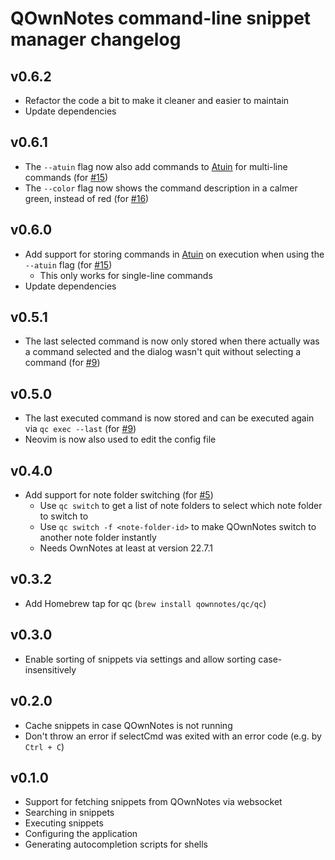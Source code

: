 # QOwnNotes command-line snippet manager changelog

## v0.6.2

- Refactor the code a bit to make it cleaner and easier to maintain
- Update dependencies

## v0.6.1

- The `--atuin` flag now also add commands to [Atuin](https://atuin.sh/) for multi-line commands
  (for [#15](https://github.com/qownnotes/qc/issues/15))
- The `--color` flag now shows the command description in a calmer green, instead of red
  (for [#16](https://github.com/qownnotes/qc/issues/16))

## v0.6.0

- Add support for storing commands in [Atuin](https://atuin.sh/) on execution
  when using the `--atuin` flag (for [#15](https://github.com/qownnotes/qc/issues/15))
  - This only works for single-line commands
- Update dependencies

## v0.5.1

- The last selected command is now only stored when there actually was a command selected and
  the dialog wasn't quit without selecting a command (for [#9](https://github.com/qownnotes/qc/issues/9))

## v0.5.0

- The last executed command is now stored and can be executed again via `qc exec --last`
  (for [#9](https://github.com/qownnotes/qc/issues/9))
- Neovim is now also used to edit the config file

## v0.4.0

- Add support for note folder switching (for [#5](https://github.com/qownnotes/qc/issues/5))
  - Use `qc switch` to get a list of note folders to select which note folder to switch to
  - Use `qc switch -f <note-folder-id>` to make QOwnNotes switch to another note folder instantly
  - Needs OwnNotes at least at version 22.7.1

## v0.3.2

- Add Homebrew tap for qc (`brew install qownnotes/qc/qc`)

## v0.3.0

- Enable sorting of snippets via settings and allow sorting case-insensitively

## v0.2.0

- Cache snippets in case QOwnNotes is not running
- Don't throw an error if selectCmd was exited with an error code (e.g. by `Ctrl + C`)

## v0.1.0

- Support for fetching snippets from QOwnNotes via websocket
- Searching in snippets
- Executing snippets
- Configuring the application
- Generating autocompletion scripts for shells
